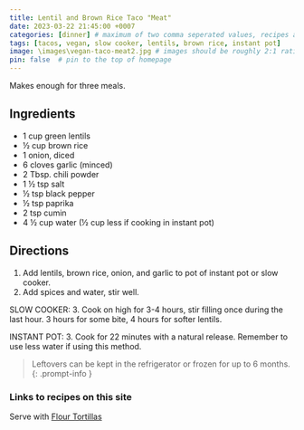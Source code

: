 ```yaml
---
title: Lentil and Brown Rice Taco "Meat"
date: 2023-03-22 21:45:00 +0007 
categories: [dinner] # maximum of two comma seperated values, recipes are organized in folders based on the category
tags: [tacos, vegan, slow cooker, lentils, brown rice, instant pot]     # tags should always be lowercase
image: \images\vegan-taco-meat2.jpg # images should be roughly 2:1 ratio
pin: false  # pin to the top of homepage
---
```


Makes enough for three meals.

## Ingredients

* 1 cup green lentils
* &frac12; cup brown rice
* 1 onion, diced
* 6 cloves garlic (minced)
* 2 Tbsp. chili powder
* 1 &frac12; tsp salt
* &frac12; tsp black pepper
* &frac12; tsp paprika
* 2 tsp cumin
* 4 &frac12; cup water (&frac12; cup less if cooking in instant pot)

## Directions

1. Add lentils, brown rice, onion, and garlic to pot of instant pot or slow cooker.
2. Add spices and water, stir well.

SLOW COOKER:
3. Cook on high for 3-4 hours, stir filling once during the last hour. 3 hours for some bite, 4 hours for softer lentils.

INSTANT POT:
3. Cook for 22 minutes with a natural release. Remember to use less water if using this method.


> Leftovers can be kept in the refrigerator or frozen for up to 6 months.
{: .prompt-info }


### Links to recipes on this site
Serve with [Flour Tortillas](/recipes/flour-tortillas/)




